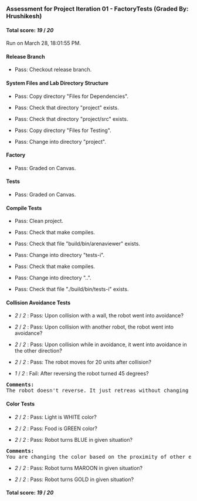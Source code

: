 ### Assessment for Project Iteration 01 - FactoryTests (Graded By: Hrushikesh)

#### Total score: _19_ / _20_

Run on March 28, 18:01:55 PM.


#### Release Branch

+ Pass: Checkout release branch.




#### System Files and Lab Directory Structure

+ Pass: Copy directory "Files for Dependencies".



+ Pass: Check that directory "project" exists.

+ Pass: Check that directory "project/src" exists.

+ Pass: Copy directory "Files for Testing".



+ Pass: Change into directory "project".


#### Factory

+ Pass: Graded on Canvas.




#### Tests

+ Pass: Graded on Canvas.




#### Compile Tests

+ Pass: Clean project.



+ Pass: Check that make compiles.



+ Pass: Check that file "build/bin/arenaviewer" exists.

+ Pass: Change into directory "tests-i".

+ Pass: Check that make compiles.



+ Pass: Change into directory "..".

+ Pass: Check that file "./build/bin/tests-i" exists.


#### Collision Avoidance Tests

+  _2_ / _2_ : Pass: Upon collision with a wall, the robot went into avoidance?



+  _2_ / _2_ : Pass: Upon collision with another robot, the robot went into avoidance?



+  _2_ / _2_ : Pass: Upon collision while in avoidance, it went into avoidance in the other direction?



+  _2_ / _2_ : Pass: The robot moves for 20 units after collision?



+  _1_ / _2_ : Fail: After reversing the robot turned 45 degrees?
<pre>
<b>Comments: 
</b>The robot doesn't reverse. It just retreas without changing the direction.</b></pre>




#### Color Tests

+  _2_ / _2_ : Pass: Light is WHITE color?



+  _2_ / _2_ : Pass: Food is GREEN color?



+  _2_ / _2_ : Pass: Robot turns BLUE in given situation?
<pre>
<b>Comments: 
</b>You are changing the color based on the proximity of other entitity. It should be changed based on the light_behavior and food_behavior defined in the JSON config. </b></pre>



+  _2_ / _2_ : Pass: Robot turns MAROON in given situation?



+  _2_ / _2_ : Pass: Robot turns GOLD in given situation?



#### Total score: _19_ / _20_

